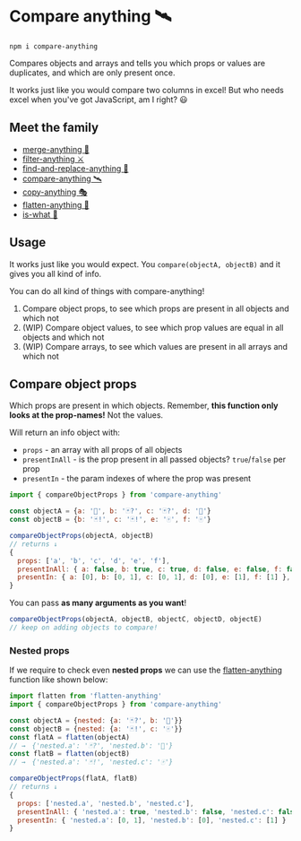 # Compare anything 🛰

```
npm i compare-anything
```

Compares objects and arrays and tells you which props or values are duplicates, and which are only present once.

It works just like you would compare two columns in excel! But who needs excel when you've got JavaScript, am I right? 😃

## Meet the family

- [merge-anything 🥡](https://github.com/mesqueeb/merge-anything)
- [filter-anything ⚔️](https://github.com/mesqueeb/filter-anything)
- [find-and-replace-anything 🎣](https://github.com/mesqueeb/find-and-replace-anything)
- [compare-anything 🛰](https://github.com/mesqueeb/compare-anything)
- [copy-anything 🎭](https://github.com/mesqueeb/copy-anything)
- [flatten-anything 🏏](https://github.com/mesqueeb/flatten-anything)
- [is-what 🙉](https://github.com/mesqueeb/is-what)

## Usage

It works just like you would expect. You `compare(objectA, objectB)` and it gives you all kind of info.

You can do all kind of things with compare-anything!

1. Compare object props, to see which props are present in all objects and which not
2. (WIP) Compare object values, to see which prop values are equal in all objects and which not
3. (WIP) Compare arrays, to see which values are present in all arrays and which not

## Compare object props

Which props are present in which objects. Remember, **this function only looks at the prop-names!** Not the values.

Will return an info object with:

- `props` - an array with all props of all objects
- `presentInAll` - is the prop present in all passed objects? `true`/`false` per prop
- `presentIn` - the param indexes of where the prop was present

```js
import { compareObjectProps } from 'compare-anything'

const objectA = {a: '🎴', b: '🃏️?', c: '🃏️?', d: '🎴'}
const objectB = {b: '🃏️!', c: '🃏️!', e: '🀄️', f: '🀄️'}

compareObjectProps(objectA, objectB)
// returns ↓
{
  props: ['a', 'b', 'c', 'd', 'e', 'f'],
  presentInAll: { a: false, b: true, c: true, d: false, e: false, f: false },
  presentIn: { a: [0], b: [0, 1], c: [0, 1], d: [0], e: [1], f: [1] },
}
```

You can pass **as many arguments as you want**!

```js
compareObjectProps(objectA, objectB, objectC, objectD, objectE)
// keep on adding objects to compare!
```

### Nested props

If we require to check even **nested props** we can use the [flatten-anything](https://github.com/mesqueeb/flatten-anything) function like shown below:

```js
import flatten from 'flatten-anything'
import { compareObjectProps } from 'compare-anything'

const objectA = {nested: {a: '🃏️?', b: '🎴'}}
const objectB = {nested: {a: '🃏!', c: '🀄️'}}
const flatA = flatten(objectA)
// →　{'nested.a': '🃏️?', 'nested.b': '🎴'}
const flatB = flatten(objectB)
// →　{'nested.a': '🃏️!', 'nested.c': '🀄️'}

compareObjectProps(flatA, flatB)
// returns ↓
{
  props: ['nested.a', 'nested.b', 'nested.c'],
  presentInAll: { 'nested.a': true, 'nested.b': false, 'nested.c': false },
  presentIn: { 'nested.a': [0, 1], 'nested.b': [0], 'nested.c': [1] }
}
```


<!-- ## Compare object values

Which values are the same in which objects. Will return an info object with:

- `props` - an array with all props of all objects
- `sameInAll` - true/false per prop
- `sameIn` - sets of indexes of the objects where the value was equal

```js
import { compareObjectValues } from 'compare-anything'

const objectA = {a: '', b: 'same', c: 'diff', d: ''}
const objectB = {b: 'same', c: 'Diff', e: '', f: ''}
const objectC = {b: 'same', c: 'Diff'}
const objectE = {b: 'same', c: 'diff'}

compareObjectValues(objectA, objectB)
// returns ↓
{
  props: ['a', 'b', 'c', 'd', 'e', 'f'],
  sameInAll: { a: false, b: true, c: false, d: false, e: false, f: false },
  sameIn: { a: [], b: [[0, 1, 2, 3]], c: [[0, 3], [1, 2]], d: [], e: [], f: [] },
}
``` -->

<!--
## Compare arrays

Which values are present in which arrays. Will return an info object with:

- `values` - an array with all values of all arrays
- `presentInAll` - true/false per value
- `presentIn` - the param indexes of where the prop was present

```js
import { compareArrays } from 'compare-anything'

const arrayA = [1, 2, 'a']
const arrayB = [1, 'a', 'b']

compareArrays(arrayA, arrayB)
// returns ↓
{
  values: [1, 2, 'a', 'b'],
  presentInAll: new Map([
    [1, true], [2, false], ['a', true], ['b', false]
  ]),
  presentIn: new Map([
    [1, [0, 1]], [2, [0]], ['a', [0, 1]], ['b', [1]]
  ]),
}
```
 -->
